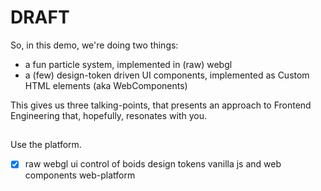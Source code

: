 # DRAFT

So, in this demo, we're doing two things:

- a fun particle system, implemented in (raw) webgl
- a (few) design-token driven UI components, implemented as Custom HTML elements (aka WebComponents)

This gives us three talking-points, that presents an approach to Frontend Engineering that, hopefully, resonates with you.

##

Use the platform.

- [x] raw webgl
      ui control of boids
      design tokens
      vanilla js and web components
      web-platform
